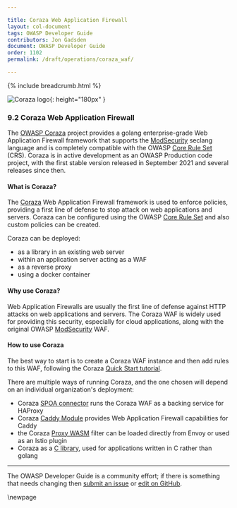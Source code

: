 ```yaml
---

title: Coraza Web Application Firewall
layout: col-document
tags: OWASP Developer Guide
contributors: Jon Gadsden
document: OWASP Developer Guide
order: 1102
permalink: /draft/operations/coraza_waf/

---
```


{% include breadcrumb.html %}

![Coraza logo](../../../../assets/images/logos/coraza.png "OWASP Coraza"){: height="180px" }

### 9.2 Coraza Web Application Firewall

The [OWASP Coraza][coraza-project] project provides a golang enterprise-grade Web Application Firewall framework
that supports the [ModSecurity][modsec] seclang language
and is completely compatible with the OWASP [Core Rule Set][modcrs] (CRS).
Coraza is in active development as an OWASP Production code project,
with the first stable version released in September 2021 and several releases since then.

#### What is Coraza?

The [Coraza][coraza] Web Application Firewall framework is used to enforce policies,
providing a first line of defense to stop attack on web applications and servers.
Coraza  can be configured using the OWASP [Core Rule Set][modcrs] and also custom policies can be created.

Coraza can be deployed:

* as a library in an existing web server
* within an application server acting as a WAF
* as a reverse proxy
* using a docker container

#### Why use Coraza?

Web Application Firewalls are usually the first line of defense against HTTP attacks on web applications and servers.
The Coraza WAF is widely used for providing this security, especially for cloud applications,
along with the original OWASP [ModSecurity][modsec] WAF.

#### How to use Coraza

The best way to start is to create a Coraza WAF instance and then add rules to this WAF,
following the Coraza [Quick Start tutorial][coraza-tutorial].

There are multiple ways of running Coraza, and the one chosen will depend on an individual organization's deployment:

* Coraza [SPOA connector][coraza-spoa] runs the Coraza WAF as a backing service for HAProxy
* Coraza [Caddy Module][coraza-caddy] provides Web Application Firewall capabilities for Caddy
* the Coraza [Proxy WASM][coraza-wasm] filter can be loaded directly from Envoy or used as an Istio plugin
* Coraza as a [C library][coraza-lib], used for applications written in C rather than golang

----

The OWASP Developer Guide is a community effort; if there is something that needs changing
then [submit an issue][issue1102] or [edit on GitHub][edit1102].

[coraza]: https://coraza.io/
[coraza-caddy]: https://github.com/corazawaf/coraza-caddy
[coraza-lib]: https://github.com/corazawaf/libcoraza
[coraza-project]: https://owasp.org/www-project-coraza-web-application-firewall/
[coraza-spoa]: https://coraza.io/connectors/coraza-spoa/
[coraza-tutorial]: https://coraza.io/docs/tutorials/quick-start/
[coraza-wasm]: https://github.com/corazawaf/coraza-proxy-wasm
[edit1102]: https://github.com/OWASP/www-project-developer-guide/blob/main/draft/11-operations/02-coraza.md
[issue1102]: https://github.com/OWASP/www-project-developer-guide/issues/new?labels=content&template=request.md&title=Update:%2011-operations/02-coraza
[modcrs]: https://coreruleset.org/
[modsec]: https://owasp.org/www-project-modsecurity/

\newpage
